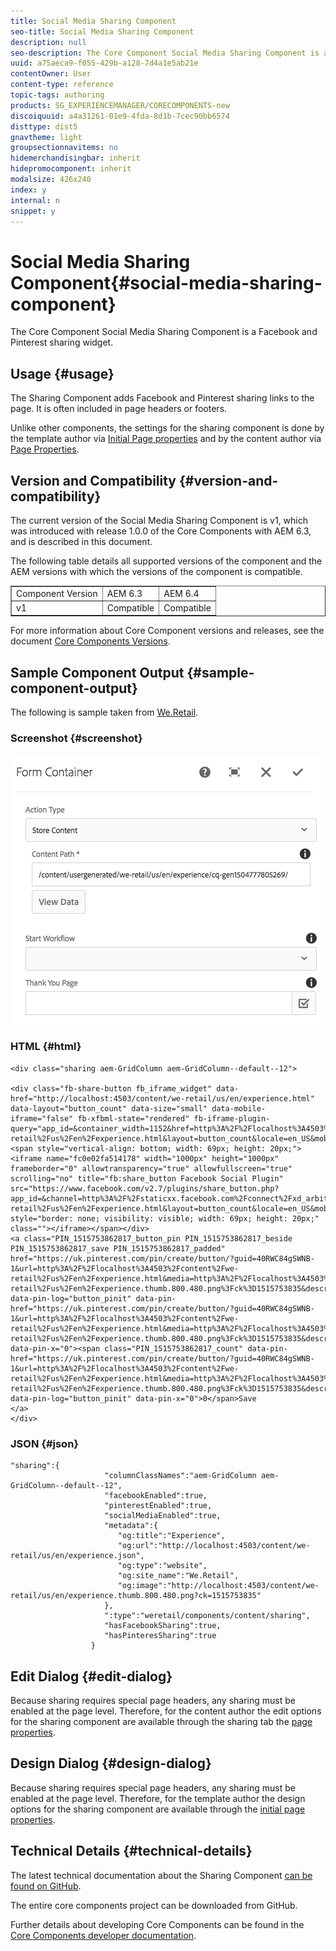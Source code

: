 ```yaml
---
title: Social Media Sharing Component
seo-title: Social Media Sharing Component
description: null
seo-description: The Core Component Social Media Sharing Component is a Facebook and Pinterest sharing widget.
uuid: a75aeca9-f055-429b-a128-7d4a1e5ab21e
contentOwner: User
content-type: reference
topic-tags: authoring
products: SG_EXPERIENCEMANAGER/CORECOMPONENTS-new
discoiquuid: a4a31261-01e9-4fda-8d1b-7cec90bb6574
disttype: dist5
gnavtheme: light
groupsectionnavitems: no
hidemerchandisingbar: inherit
hidepromocomponent: inherit
modalsize: 426x240
index: y
internal: n
snippet: y
---
```


# Social Media Sharing Component{#social-media-sharing-component}

The Core Component Social Media Sharing Component is a Facebook and Pinterest sharing widget.

## Usage {#usage}

The Sharing Component adds Facebook and Pinterest sharing links to the page. It is often included in page headers or footers.

Unlike other components, the settings for the sharing component is done by the template author via [Initial Page properties](/content/help/en/experience-manager/6-3/sites/authoring/using/templates#main-pars_title_1651978509) and by the content author via [Page Properties](/content/help/en/experience-manager/6-3/sites/authoring/using/editing-page-properties).

## Version and Compatibility {#version-and-compatibility}

The current version of the Social Media Sharing Component is v1, which was introduced with release 1.0.0 of the Core Components with AEM 6.3, and is described in this document.

The following table details all supported versions of the component and the AEM versions with which the versions of the component is compatible.

<table border="1" cellpadding="1" cellspacing="0" width="100%"> 
 <tbody> 
  <tr> 
   <td>Component Version<br /> </td> 
   <td>AEM 6.3</td> 
   <td>AEM 6.4</td> 
  </tr> 
  <tr> 
   <td>v1<br /> </td> 
   <td>Compatible</td> 
   <td>Compatible</td> 
  </tr> 
 </tbody> 
</table>

For more information about Core Component versions and releases, see the document [Core Components Versions](../using/versions.md).

## Sample Component Output {#sample-component-output}

The following is sample taken from [We.Retail](/content/help/en/experience-manager/6-3/sites/developing/using/we-retail).

### Screenshot {#screenshot}

![](assets/chlimage_1.png) 

### HTML {#html}

```
<div class="sharing aem-GridColumn aem-GridColumn--default--12">

<div class="fb-share-button fb_iframe_widget" data-href="http://localhost:4503/content/we-retail/us/en/experience.html" data-layout="button_count" data-size="small" data-mobile-iframe="false" fb-xfbml-state="rendered" fb-iframe-plugin-query="app_id=&container_width=1152&href=http%3A%2F%2Flocalhost%3A4503%2Fcontent%2Fwe-retail%2Fus%2Fen%2Fexperience.html&layout=button_count&locale=en_US&mobile_iframe=false&sdk=joey&size=small"><span style="vertical-align: bottom; width: 69px; height: 20px;"><iframe name="fc0e02fa514178" width="1000px" height="1000px" frameborder="0" allowtransparency="true" allowfullscreen="true" scrolling="no" title="fb:share_button Facebook Social Plugin" src="https://www.facebook.com/v2.7/plugins/share_button.php?app_id=&channel=http%3A%2F%2Fstaticxx.facebook.com%2Fconnect%2Fxd_arbiter%2Fr%2FlY4eZXm_YWu.js%3Fversion%3D42%23cb%3Df1b1727c10887a8%26domain%3Dlocalhost%26origin%3Dhttp%253A%252F%252Flocalhost%253A4503%252Ff1cacf3ab0a9334%26relation%3Dparent.parent&container_width=1152&href=http%3A%2F%2Flocalhost%3A4503%2Fcontent%2Fwe-retail%2Fus%2Fen%2Fexperience.html&layout=button_count&locale=en_US&mobile_iframe=false&sdk=joey&size=small" style="border: none; visibility: visible; width: 69px; height: 20px;" class=""></iframe></span></div>
<a class="PIN_1515753862817_button_pin PIN_1515753862817_beside PIN_1515753862817_save PIN_1515753862817_padded" href="https://uk.pinterest.com/pin/create/button/?guid=40RWC84gSWNB-1&url=http%3A%2F%2Flocalhost%3A4503%2Fcontent%2Fwe-retail%2Fus%2Fen%2Fexperience.html&media=http%3A%2F%2Flocalhost%3A4503%2Fcontent%2Fwe-retail%2Fus%2Fen%2Fexperience.thumb.800.480.png%3Fck%3D1515753835&description=Experience" data-pin-log="button_pinit" data-pin-href="https://uk.pinterest.com/pin/create/button/?guid=40RWC84gSWNB-1&url=http%3A%2F%2Flocalhost%3A4503%2Fcontent%2Fwe-retail%2Fus%2Fen%2Fexperience.html&media=http%3A%2F%2Flocalhost%3A4503%2Fcontent%2Fwe-retail%2Fus%2Fen%2Fexperience.thumb.800.480.png%3Fck%3D1515753835&description=Experience" data-pin-x="0"><span class="PIN_1515753862817_count" data-pin-href="https://uk.pinterest.com/pin/create/button/?guid=40RWC84gSWNB-1&url=http%3A%2F%2Flocalhost%3A4503%2Fcontent%2Fwe-retail%2Fus%2Fen%2Fexperience.html&media=http%3A%2F%2Flocalhost%3A4503%2Fcontent%2Fwe-retail%2Fus%2Fen%2Fexperience.thumb.800.480.png%3Fck%3D1515753835&description=Experience" data-pin-log="button_pinit" data-pin-x="0">0</span>Save
</a>
</div>
```

### JSON {#json}

```
"sharing":{  
                     "columnClassNames":"aem-GridColumn aem-GridColumn--default--12",
                     "facebookEnabled":true,
                     "pinterestEnabled":true,
                     "socialMediaEnabled":true,
                     "metadata":{  
                        "og:title":"Experience",
                        "og:url":"http://localhost:4503/content/we-retail/us/en/experience.json",
                        "og:type":"website",
                        "og:site_name":"We.Retail",
                        "og:image":"http://localhost:4503/content/we-retail/us/en/experience.thumb.800.480.png?ck=1515753835"
                     },
                     ":type":"weretail/components/content/sharing",
                     "hasFacebookSharing":true,
                     "hasPinteresSharing":true
                  }
```

## Edit Dialog {#edit-dialog}

Because sharing requires special page headers, any sharing must be enabled at the page level. Therefore, for the content author the edit options for the sharing component are available through the sharing tab the [page properties](/content/help/en/experience-manager/6-3/sites/authoring/using/editing-page-properties).

## Design Dialog {#design-dialog}

Because sharing requires special page headers, any sharing must be enabled at the page level. Therefore, for the template author the design options for the sharing component are available through the [initial page properties](/content/help/en/experience-manager/6-3/sites/authoring/using/templates#main-pars_title_1651978509).

## Technical Details {#technical-details}

The latest technical documentation about the Sharing Component [can be found on GitHub](https://github.com/adobe/aem-core-wcm-components/blob/master/content/src/content/jcr_root/apps/core/wcm/components/sharing/v1/sharing).

The entire core components project can be downloaded from GitHub.

Further details about developing Core Components can be found in the [Core Components developer documentation](../using/developing.md). 
